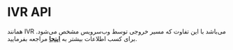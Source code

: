 

# IVR API

همانند IVR می‌باشد با این تفاوت که مسیر خروجی توسط وب‌سرویس مشخص می‌شود. برای کسب اطلاعات بیشتر به **[اینجا](/docs/developers/api/SimotelWebhooks/DialplanApiComponents/ivr_api)** مراجعه بفرمایید.